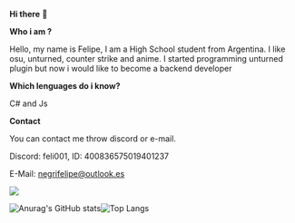 **Hi there** 👋

**Who i am ?**

Hello, my name is Felipe, I am a High School student from Argentina. I like osu, unturned, counter strike and anime. I started programming unturned plugin but now i would like to become a backend developer

**Which lenguages do i know?**

C# and Js

**Contact**

You can contact me throw discord or e-mail.

Discord: feli001, ID: 400836575019401237

E-Mail: negrifelipe@outlook.es

![](https://komarev.com/ghpvc/?username=negrifelipe&color=blueviolet)

![Anurag's GitHub stats](https://github-readme-stats.vercel.app/api?username=negrifelipe&theme=tokyonight&show_icons=true)![Top Langs](https://github-readme-stats.vercel.app/api/top-langs/?username=negrifelipe&layout=compact&theme=tokyonight)
